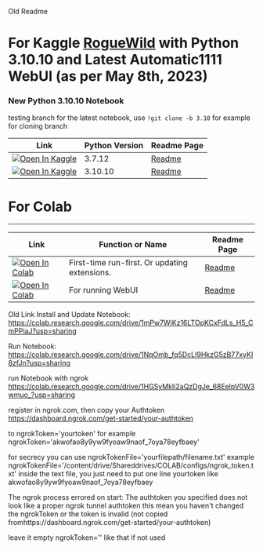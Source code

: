 Old Readme

# For Kaggle [RogueWild](https://www.kaggle.com/code/roguewild/automatic1111-s-stable-diffusion-webui/notebook) with Python 3.10.10 and Latest Automatic1111 WebUI (as per May 8th, 2023)
### New Python 3.10.10 Notebook
testing branch for the latest notebook, use `!git clone -b 3.10` for example for cloning branch

|  Link | Python Version | Readme Page
| --- | --- | --- | 
[![Open In Kaggle](https://kaggle.com/static/images/open-in-kaggle.svg)](https://www.kaggle.com/code/roykent/stablediffusionwebui-configured) | 3.7.12 | [Readme](https://github.com/ark5mith/stable-diffusion-webui-colab/blob/community/ark5mith/readme.md)
[![Open In Kaggle](https://kaggle.com/static/images/open-in-kaggle.svg)](https://www.kaggle.com/roykent/automatic1111-s-stable-diffusion-webui-configured) | 3.10.10 | [Readme](https://github.com/ark5mith/stable-diffusion-webui-colab/blob/community/ark5mith/readme.md)


# For Colab
---
|  Link | Function or Name | Readme Page
| --- | --- | --- | 
[![Open In Colab](https://colab.research.google.com/assets/colab-badge.svg)](https://colab.research.google.com/github/ark5mith/stable-diffusion-webui-colab/blob/community/ark5mith/INSTALL_UPDATE_ConfigDrive_Colab_Kaggle.ipynb) | First-time run-first. Or updating extensions.| [Readme](https://github.com/ark5mith/stable-diffusion-webui-colab/blob/community/ark5mith/readme.md)
[![Open In Colab](https://colab.research.google.com/assets/colab-badge.svg)](https://colab.research.google.com/github/ark5mith/stable-diffusion-webui-colab/blob/community/ark5mith/RUN_ConfigDrive_Colab_Kaggle.ipynb) | For running WebUI | [Readme](https://github.com/ark5mith/stable-diffusion-webui-colab/blob/community/ark5mith/readme.md)

Old Link
Install and Update Notebook:  https://colab.research.google.com/drive/1mPw7WjKz16LTOpKCxFdLs_H5_CmPPiaJ?usp=sharing

Run Notebook:
https://colab.research.google.com/drive/1NqOmb_fq5DcLI9HkzG5zB77xyKI8zfJn?usp=sharing

run Notebook with ngrok https://colab.research.google.com/drive/1HGSyMkIi2aQzDgJe_68EelpV0W3wmuo_?usp=sharing

register in ngrok.com, then copy your Authtoken https://dashboard.ngrok.com/get-started/your-authtoken

to ngrokToken='yourtoken'
for example ngrokToken='akwofao8y9yw9fyoaw9naof_7oya78eyfbaey'

for secrecy you can use ngrokTokenFile='yourfilepath/filename.txt'
example ngrokTokenFile='/content/drive/Shareddrives/COLAB/configs/ngrok_token.txt'
inside the text file, you just need to put one line yourtoken like akwofao8y9yw9fyoaw9naof_7oya78eyfbaey

The ngrok process errored on start: The authtoken you specified does not look like a proper ngrok tunnel authtoken
this mean you haven't changed the ngrokToken or the token is invalid (not copied fromhttps://dashboard.ngrok.com/get-started/your-authtoken)

leave it empty  ngrokToken='' like that if not used 

